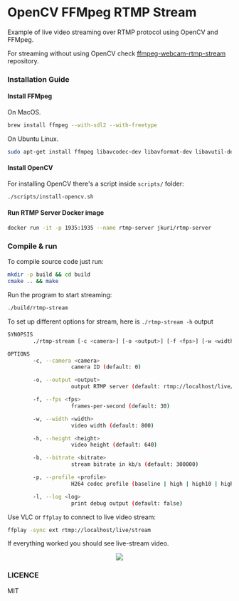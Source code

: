 # OpenCV FFMpeg RTMP Stream

Example of live video streaming over RTMP protocol using OpenCV and FFMpeg.

For streaming without using OpenCV check [ffmpeg-webcam-rtmp-stream](https://github.com/jkuri/ffmpeg-webcam-rtmp-stream) repository.

### Installation Guide

#### Install FFMpeg

On MacOS.

```sh
brew install ffmpeg --with-sdl2 --with-freetype
```

On Ubuntu Linux.

```sh
sudo apt-get install ffmpeg libavcodec-dev libavformat-dev libavutil-dev libswscale-dev libavresample-dev libavdevice-dev -y
```

#### Install OpenCV

For installing OpenCV there's a script inside `scripts/` folder:

```sh
./scripts/install-opencv.sh
```

#### Run RTMP Server Docker image

```sh
docker run -it -p 1935:1935 --name rtmp-server jkuri/rtmp-server
```

### Compile & run

To compile source code just run:

```sh
mkdir -p build && cd build
cmake .. && make
```

Run the program to start streaming:

```sh
./build/rtmp-stream
```

To set up different options for stream, here is `./rtmp-stream -h` output

```sh
SYNOPSIS
        ./rtmp-stream [-c <camera>] [-o <output>] [-f <fps>] [-w <width>] [-h <height>] [-b <bitrate>] [-p <profile>] [-l <log>]

OPTIONS
        -c, --camera <camera>
                    camera ID (default: 0)

        -o, --output <output>
                    output RTMP server (default: rtmp://localhost/live/stream)

        -f, --fps <fps>
                    frames-per-second (default: 30)

        -w, --width <width>
                    video width (default: 800)

        -h, --height <height>
                    video height (default: 640)

        -b, --bitrate <bitrate>
                    stream bitrate in kb/s (default: 300000)

        -p, --profile <profile>
                    H264 codec profile (baseline | high | high10 | high422 | high444 | main) (default: high444)

        -l, --log <log>
                    print debug output (default: false)
```

Use VLC or `ffplay` to connect to live video stream:

```sh
ffplay -sync ext rtmp://localhost/live/stream
```

If everything worked you should see live-stream video.

<p align="center">
  <img src="https://user-images.githubusercontent.com/1796022/38590611-907bb7ba-3d32-11e8-994c-d3efe5b3651d.png">
</p>

### LICENCE

MIT
